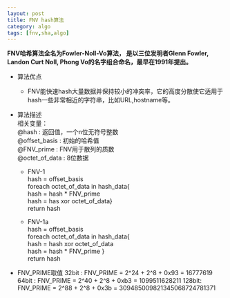 ```yaml
---
layout: post
title: FNV hash算法
category: algo
tags: [fnv,sha,algo]
---
```


**FNV哈希算法全名为Fowler-Noll-Vo算法， 是以三位发明者Glenn Fowler, Landon Curt Noll, Phong Vo的名字组合命名，最早在1991年提出。**
* 算法优点
  - FNV能快速hash大量数据并保持较小的冲突率，它的高度分散使它适用于hash一些非常相近的字符串，比如URL,hostname等。

* 算法描述         
    相关变量：        
        @hash          : 返回值，一个n位无符号整数            
        @offset_basis  : 初始的哈希值         
        @FNV_prime     : FNV用于散列的质数          
        @octet_of_data : 8位数据            
    - FNV-1          
        hash = offset_basis       
        foreach octet_of_data in hash_data{         
            hash = hash * FNV_prime       
            hash = has xor octet_of_data}        
        return hash           
        
    - FNV-1a         
        hash = offset_basis          
        foreach octet_of_data in hash_data{             
            hash = hash xor octet_of_data            
            hash = hash * FNV_prime  }             
        return hash             
        
* FNV_PRIME取值
  32bit : FNV_PRIME = 2^24 + 2^8 + 0x93 = 16777619
  64bit : FNV_PRIME = 2^40 + 2^8 + 0xb3 = 1099511628211
  128bit: FNV_PRIME = 2^88 + 2^8 + 0x3b = 309485009821345068724781371
